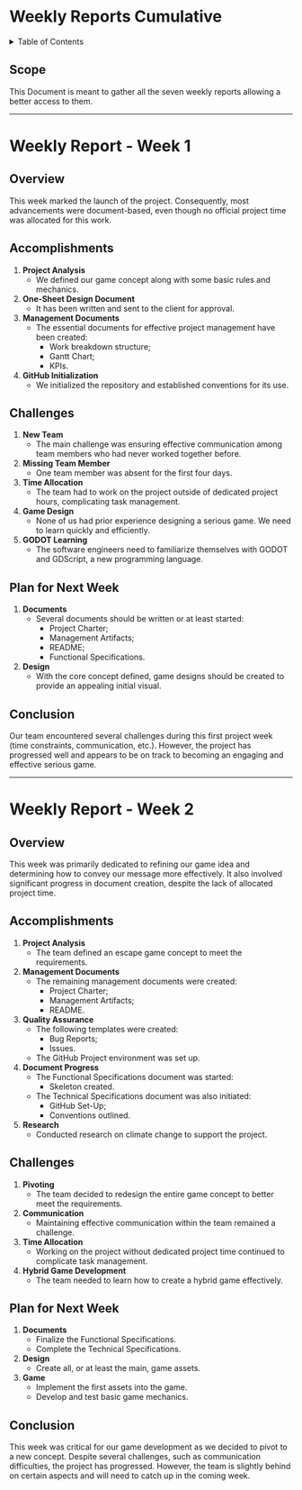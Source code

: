 # Weekly Reports Cumulative

<details>
<summary>Table of Contents</summary>

- [Scope](#scope)
- [Weekly Report - Week 1](#weekly-report---week-1)
    - [Overview](#overview)
    - [Accomplishments](#accomplishments)
    - [Challenges](#challenges)
    - [Plan for Next Week](#plan-for-next-week)
    - [Conclusion](#conclusion)
- [Weekly Report - Week 2](#weekly-report---week-2)
    - [Overview](#overview-1)
    - [Accomplishments](#accomplishments-1)
    - [Challenges](#challenges-1)
    - [Plan for Next Week](#plan-for-next-week-1)
    - [Conclusion](#conclusion-1)
<!-- - [Weekly Report - Week 3](#weekly-report---week-3)
    - [Overview](#overview-2)
    - [Accomplishments](#accomplishments-2)
    - [Challenges](#challenges-2)
    - [Plan for Next Week](#plan-for-next-week-2)
    - [Conclusion](#conclusion-2) -->
<!-- - [Weekly Report - Week 4](#weekly-report---week-4)
    - [Overview](#overview-3)
    - [Accomplishments](#accomplishments-3)
    - [Challenges](#challenges-3)
    - [Plan for Next Week](#plan-for-next-week-3)
    - [Conclusion](#conclusion-3) -->
<!-- - [Weekly Report - Week 5](#weekly-report---week-5)
    - [Overview](#overview-4)
    - [Accomplishments](#accomplishments-4)
    - [Challenges](#challenges-4)
    - [Plan for Next Week](#plan-for-next-week-4)
    - [Conclusion](#conclusion-4) -->
<!-- - [Weekly Report - Week 6](#weekly-report---week-6)
    - [Overview](#overview-5)
    - [Accomplishments](#accomplishments-5)
    - [Challenges](#challenges-5)
    - [Plan for Next Week](#plan-for-next-week-5)
    - [Conclusion](#conclusion-5) -->
<!-- - [Weekly Report - Week 7](#weekly-report---week-7)
    - [Overview](#overview-6)
    - [Accomplishments](#accomplishments-6)
    - [Challenges](#challenges-6)
    - [Conclusion](#conclusion-6) -->

</details>

## Scope

This Document is meant to gather all the seven weekly reports allowing a better access to them.

---

# Weekly Report - Week 1

## Overview

This week marked the launch of the project. Consequently, most advancements were document-based, even though no official project time was allocated for this work.

## Accomplishments

1. **Project Analysis**
    - We defined our game concept along with some basic rules and mechanics.
2. **One-Sheet Design Document**
    - It has been written and sent to the client for approval.
3. **Management Documents**
    - The essential documents for effective project management have been created:
        - Work breakdown structure;
        - Gantt Chart;
        - KPIs.
4. **GitHub Initialization**
    - We initialized the repository and established conventions for its use.

## Challenges

1. **New Team**
    - The main challenge was ensuring effective communication among team members who had never worked together before.
2. **Missing Team Member**
    - One team member was absent for the first four days.
3. **Time Allocation**
    - The team had to work on the project outside of dedicated project hours, complicating task management.
4. **Game Design**
    - None of us had prior experience designing a serious game. We need to learn quickly and efficiently.
5. **GODOT Learning**
    - The software engineers need to familiarize themselves with GODOT and GDScript, a new programming language.

## Plan for Next Week

1. **Documents**
    - Several documents should be written or at least started:
        - Project Charter;
        - Management Artifacts;
        - README;
        - Functional Specifications.
2. **Design**
    - With the core concept defined, game designs should be created to provide an appealing initial visual.

## Conclusion

Our team encountered several challenges during this first project week (time constraints, communication, etc.). However, the project has progressed well and appears to be on track to becoming an engaging and effective serious game.

---

# Weekly Report - Week 2

## Overview

This week was primarily dedicated to refining our game idea and determining how to convey our message more effectively. It also involved significant progress in document creation, despite the lack of allocated project time.

## Accomplishments

1. **Project Analysis**
    - The team defined an escape game concept to meet the requirements.
2. **Management Documents**
    - The remaining management documents were created:
        - Project Charter;
        - Management Artifacts;
        - README.
3. **Quality Assurance**
    - The following templates were created:
        - Bug Reports;
        - Issues.
    - The GitHub Project environment was set up.
4. **Document Progress**
    - The Functional Specifications document was started:
        - Skeleton created.
    - The Technical Specifications document was also initiated:
        - GitHub Set-Up;
        - Conventions outlined.
5. **Research**
    - Conducted research on climate change to support the project.

## Challenges

1. **Pivoting**
    - The team decided to redesign the entire game concept to better meet the requirements.
2. **Communication**
    - Maintaining effective communication within the team remained a challenge.
3. **Time Allocation**
    - Working on the project without dedicated project time continued to complicate task management.
4. **Hybrid Game Development**
    - The team needed to learn how to create a hybrid game effectively.

## Plan for Next Week

1. **Documents**
    - Finalize the Functional Specifications.
    - Complete the Technical Specifications.
2. **Design**
    - Create all, or at least the main, game assets.
3. **Game**
    - Implement the first assets into the game.
    - Develop and test basic game mechanics.

## Conclusion

This week was critical for our game development as we decided to pivot to a new concept. Despite several challenges, such as communication difficulties, the project has progressed. However, the team is slightly behind on certain aspects and will need to catch up in the coming week.

<!-- --- -->

<!-- Insert Weekly Report 3 -->

<!-- --- -->

<!-- Insert Weekly Report 4 -->

<!-- --- -->

<!-- Insert Weekly Report 5 -->

<!-- --- -->

<!-- Insert Weekly Report 6 -->

<!-- --- -->

<!-- Insert Weekly Report 7 -->